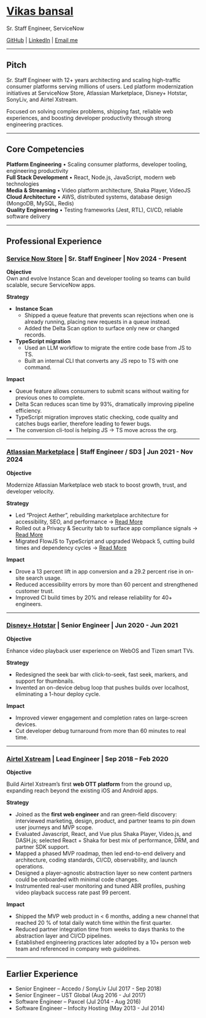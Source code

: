 # [Vikas bansal](https://vikasbnsl.github.io/vikas-bansal/)
Sr. Staff Engineer, ServiceNow

 [GitHub](https://github.com/vikasbnsl) | [LinkedIn](https://linkedin.com/bansalVks) | [Email me](mailto:bansal.vks+pro@gmail.com) 

---

## Pitch

Sr. Staff Engineer with 12+ years architecting and scaling high-traffic consumer platforms serving millions of users. Led platform modernization initiatives at ServiceNow Store, Atlassian Marketplace, Disney+ Hotstar, SonyLiv, and Airtel Xstream.

Focused on solving complex problems, shipping fast, reliable web experiences, and boosting developer productivity through strong engineering practices.

---

## Core Competencies

**Platform Engineering** • Scaling consumer platforms, developer tooling, engineering productivity  
**Full Stack Development** • React, Node.js, JavaScript, modern web technologies  
**Media & Streaming** • Video platform architecture, Shaka Player, VideoJS  
**Cloud Architecture** • AWS, distributed systems, database design (MongoDB, MySQL, Redis)  
**Quality Engineering** • Testing frameworks (Jest, RTL), CI/CD, reliable software delivery

---

## Professional Experience

### [Service Now Store](https://store.servicenow.com/store) | Sr. Staff Engineer | Nov 2024 - Present

**Objective**  
Own and evolve Instance Scan and developer tooling so teams can build scalable, secure ServiceNow apps.

**Strategy**  
- **Instance Scan**  
  - Shipped a queue feature that prevents scan rejections when one is already running, placing new requests in a queue instead.  
  - Added the Delta Scan option to surface only new or changed records.  
- **TypeScript migration**  
  - Used an LLM workflow to migrate the entire code base from JS to TS.  
  - Built an internal CLI that converts any JS repo to TS with one command.

**Impact**  
- Queue feature allows consumers to submit scans without waiting for previous ones to complete.
- Delta Scan reduces scan time by 93%, dramatically improving pipeline efficiency.
- TypeScript migration improves static checking, code quality and catches bugs earlier, therefore leading to fewer bugs.
- The conversion cli-tool is helping JS → TS move across the org.

---

### [Atlassian Marketplace](https://marketplace.atlassian.com/) | Staff Engineer / SD3 | Jun 2021 - Nov 2024

**Objective**

Modernize Atlassian Marketplace web stack to boost growth, trust, and developer velocity.

**Strategy**

- Led “Project Aether”, rebuilding marketplace architecture for accessibility, SEO, and performance → [Read More](https://www.atlassian.com/blog/add-ons/new-atlassian-marketplace)
- Rolled out a Privacy & Security tab to surface app compliance signals  → [Read More](https://www.notion.so/Project-Privacy-Security-37bae15d94864f55952007650170a425?pvs=21)
- Migrated FlowJS to TypeScript and upgraded Webpack 5, cutting build times and dependency cycles  → [Read More](https://www.linkedin.com/pulse/accelerated-development-enhanced-security-developer-wins-vikas-bansal-mrzdf%3FtrackingId=suS4TrBWT%252FOYHlct7qHw0A%253D%253D/)

**Impact**

- Drove a 13 percent lift in app conversion and a 29.2 percent rise in on-site search usage.
- Reduced accessibility errors by more than 60 percent and strengthened customer trust.
- Improved CI build times by 20% and release reliability for 40+ engineers.

---

### [Disney+ Hotstar](https://www.hotstar.com/in/home) | Senior Engineer | Jun 2020 - Jun 2021

**Objective**

Enhance video playback user experience on WebOS and Tizen smart TVs.

**Strategy**

- Redesigned the seek bar with click-to-seek, fast seek, markers, and support for thumbnails.
- Invented an on-device debug loop that pushes builds over localhost, eliminating a 1-hour deploy cycle.

**Impact**

- Improved viewer engagement and completion rates on large-screen devices.
- Cut developer debug turnaround from more than 60 minutes to real time.

---

### [Airtel Xstream](https://www.airtelxstream.in/) | Lead Engineer | Sep 2018 – Feb 2020

**Objective**

Build Airtel Xstream’s first **web OTT platform** from the ground up, expanding reach beyond the existing iOS and Android apps.

**Strategy**

- Joined as the **first web engineer** and ran green-field discovery: interviewed marketing, design, product, and partner teams to pin down user journeys and MVP scope.
- Evaluated Javascript, React, and Vue plus Shaka Player, Video.js, and DASH.js; selected React + Shaka for best mix of performance, DRM, and partner SDK support.
- Mapped a phased MVP roadmap, then led end-to-end delivery and architecture, coding standards, CI/CD, observability, and launch operations.
- Designed a player-agnostic abstraction layer so new content partners could be onboarded with minimal code changes.
- Instrumented real-user monitoring and tuned ABR profiles, pushing video playback success rate past 99 percent.

**Impact**

- Shipped the MVP web product in < 6 months, adding a new channel that reached 20 % of total daily watch time within the first quarter.
- Reduced partner integration time from weeks to days thanks to the abstraction layer and CI/CD pipelines.
- Established engineering practices later adopted by a 10+ person web team and referenced in company web guidelines.

---

## Earlier Experience

- Senior Engineer – Accedo / SonyLiv (Jul 2017 - Sep 2018)
- Senior Engineer – UST Global (Aug 2016 - Jul 2017)
- Software Engineer – Paxcel (Jul 2014 - Aug 2016)
- Software Engineer – Infocity Hosting (May 2013 - Jul 2014)
